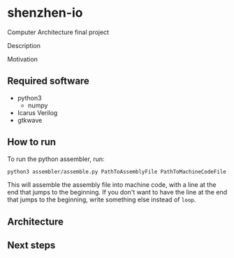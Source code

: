 # shenzhen-io
Computer Architecture final project

Description

Motivation

## Required software

- python3
  - numpy
- Icarus Verilog
- gtkwave

## How to run

To run the python assembler, run:
```bash
python3 assembler/assemble.py PathToAssemblyFile PathToMachineCodeFile loop
```
This will assemble the assembly file into machine code, with a line at the end that jumps to the beginning. If you don't want to have the line at the end that jumps to the beginning, write something else instead of `loop`.

## Architecture

## Next steps
